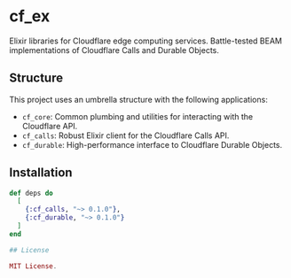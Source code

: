 # cf_ex

Elixir libraries for Cloudflare edge computing services. Battle-tested BEAM implementations of Cloudflare Calls and Durable Objects.

## Structure

This project uses an umbrella structure with the following applications:

* `cf_core`: Common plumbing and utilities for interacting with the Cloudflare API.
* `cf_calls`:  Robust Elixir client for the Cloudflare Calls API.
* `cf_durable`:  High-performance interface to Cloudflare Durable Objects.

## Installation

```elixir
def deps do
  [
    {:cf_calls, "~> 0.1.0"},
    {:cf_durable, "~> 0.1.0"}
  ]
end

## License

MIT License.
